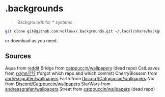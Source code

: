 # .backgrounds

> Backgrounds for * systems.

```sh
git clone git@github.com:vollowx/.backgrounds.git ~/.local/share/backgrounds
```

or download as you need.

## Sources

Aqua from [reddit](https://www.reddit.com/r/unixporn/comments/12ebghy/hyprland_decided_to_make_a_wallpaper_that_fits_my/)
Bridge from [catppuccin/wallpapers](#) (dead repo)
CatLeaves from [rxyhn/???](https://github.com/rxyhn) (forgot which repo and which commit)
CherryBlossom from [andreasgrafen/wallpapers](https://github.com/andreasgrafen/wallpapers/blob/main/catppuccin/cherry_blossom.png)
Earth from [Discord/Catppuccin/wallpapers](https://discord.com/channels/907385605422448742/1103371772021194782/1103371772021194782)
Nix from [Discord/Catppuccin/wallpapers](https://discord.com/channels/907385605422448742/1101009799841325096/1101009799841325096)
StarWars from [andreasgrafen/wallpapers](https://github.com/andreasgrafen/wallpapers/blob/main/catppuccin/star_wars.jpg)
Street from [catppuccin/wallpapers](#) (dead repo)
